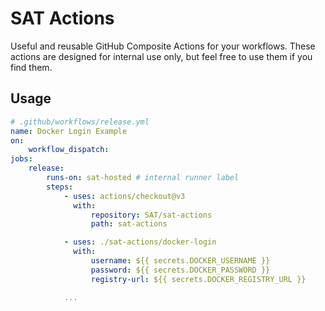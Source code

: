 # SAT Actions

Useful and reusable GitHub Composite Actions for your workflows. These actions
are designed for internal use only, but feel free to use them if you find them.

## Usage

```yaml
# .github/workflows/release.yml
name: Docker Login Example
on:
    workflow_dispatch:
jobs:
    release:
        runs-on: sat-hosted # internal runner label
        steps:
            - uses: actions/checkout@v3
              with:
                  repository: SAT/sat-actions
                  path: sat-actions

            - uses: ./sat-actions/docker-login
              with:
                  username: ${{ secrets.DOCKER_USERNAME }}
                  password: ${{ secrets.DOCKER_PASSWORD }}
                  registry-url: ${{ secrets.DOCKER_REGISTRY_URL }}

            ...
```

